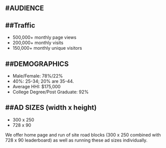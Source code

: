 #AUDIENCE
---

##Traffic
---

* 500,000+ monthly page views
* 200,000+ monthly visits
* 150,000+ monthly unique visitors

##DEMOGRAPHICS
---
* Male/Female: 78%/22%
* 40%: 25-34; 20% are 35-44.
* Average HHI: $175,000
* College Degree/Post Graduate: 92%

##AD SIZES (width x height)
---
* 300 x 250
* 728 x 90

We offer home page and run of site road blocks (300 x 250
combined with 728 x 90 leaderboard) as well as running these
ad sizes individually.